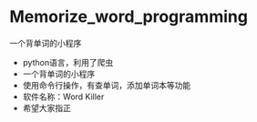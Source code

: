 # Memorize_word_programming
一个背单词的小程序
+ python语言，利用了爬虫
+ 一个背单词的小程序
+ 使用命令行操作，有查单词，添加单词本等功能
+ 软件名称：Word Killer
+ 希望大家指正

